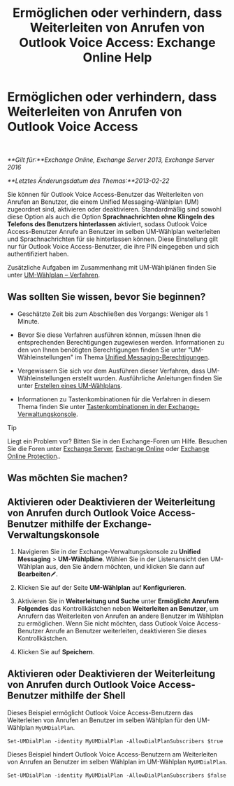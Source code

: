 ﻿---
title: 'Ermöglichen oder verhindern, dass Weiterleiten von Anrufen von Outlook Voice Access: Exchange Online Help'
TOCTitle: Ermöglichen oder verhindern, dass Weiterleiten von Anrufen von Outlook Voice Access
ms:assetid: b80c57f1-394c-4608-8ad3-52a3e6d697db
ms:mtpsurl: https://technet.microsoft.com/de-de/library/Ee423554(v=EXCHG.150)
ms:contentKeyID: 52062772
ms.date: 05/23/2018
mtps_version: v=EXCHG.150
ms.translationtype: MT
---

# Ermöglichen oder verhindern, dass Weiterleiten von Anrufen von Outlook Voice Access

 

_**Gilt für:**Exchange Online, Exchange Server 2013, Exchange Server 2016_

_**Letztes Änderungsdatum des Themas:**2013-02-22_

Sie können für Outlook Voice Access-Benutzer das Weiterleiten von Anrufen an Benutzer, die einem Unified Messaging-Wählplan (UM) zugeordnet sind, aktivieren oder deaktivieren. Standardmäßig sind sowohl diese Option als auch die Option **Sprachnachrichten ohne Klingeln des Telefons des Benutzers hinterlassen** aktiviert, sodass Outlook Voice Access-Benutzer Anrufe an Benutzer im selben UM-Wählplan weiterleiten und Sprachnachrichten für sie hinterlassen können. Diese Einstellung gilt nur für Outlook Voice Access-Benutzer, die ihre PIN eingegeben und sich authentifiziert haben.

Zusätzliche Aufgaben im Zusammenhang mit UM-Wählplänen finden Sie unter [UM-Wählplan – Verfahren](um-dial-plan-procedures-exchange-2013-help.md).

## Was sollten Sie wissen, bevor Sie beginnen?

  - Geschätzte Zeit bis zum Abschließen des Vorgangs: Weniger als 1 Minute.

  - Bevor Sie diese Verfahren ausführen können, müssen Ihnen die entsprechenden Berechtigungen zugewiesen werden. Informationen zu den von Ihnen benötigten Berechtigungen finden Sie unter "UM-Wähleinstellungen" im Thema [Unified Messaging-Berechtigungen](unified-messaging-permissions-exchange-2013-help.md).

  - Vergewissern Sie sich vor dem Ausführen dieser Verfahren, dass UM-Wähleinstellungen erstellt wurden. Ausführliche Anleitungen finden Sie unter [Erstellen eines UM-Wählplans](create-a-um-dial-plan-exchange-2013-help.md).

  - Informationen zu Tastenkombinationen für die Verfahren in diesem Thema finden Sie unter [Tastenkombinationen in der Exchange-Verwaltungskonsole](keyboard-shortcuts-in-the-exchange-admin-center-exchange-online-protection-help.md).


> [!TIP]
> Liegt ein Problem vor? Bitten Sie in den Exchange-Foren um Hilfe. Besuchen Sie die Foren unter <A href="https://go.microsoft.com/fwlink/p/?linkid=60612">Exchange Server</A>, <A href="https://go.microsoft.com/fwlink/p/?linkid=267542">Exchange Online</A> oder <A href="https://go.microsoft.com/fwlink/p/?linkid=285351">Exchange Online Protection</A>..



## Was möchten Sie machen?

## Aktivieren oder Deaktivieren der Weiterleitung von Anrufen durch Outlook Voice Access-Benutzer mithilfe der Exchange-Verwaltungskonsole

1.  Navigieren Sie in der Exchange-Verwaltungskonsole zu **Unified Messaging** \> **UM-Wählpläne**. Wählen Sie in der Listenansicht den UM-Wählplan aus, den Sie ändern möchten, und klicken Sie dann auf **Bearbeiten**![Bearbeitungssymbol](images/Bb124582.6f53ccb2-1f13-4c02-bea0-30690e6ea71d(EXCHG.150).gif "Bearbeitungssymbol").

2.  Klicken Sie auf der Seite **UM-Wählplan** auf **Konfigurieren**.

3.  Aktivieren Sie in **Weiterleitung und Suche** unter **Ermöglicht Anrufern Folgendes** das Kontrollkästchen neben **Weiterleiten an Benutzer**, um Anrufern das Weiterleiten von Anrufen an andere Benutzer im Wählplan zu ermöglichen. Wenn Sie nicht möchten, dass Outlook Voice Access-Benutzer Anrufe an Benutzer weiterleiten, deaktivieren Sie dieses Kontrollkästchen.

4.  Klicken Sie auf **Speichern**.

## Aktivieren oder Deaktivieren der Weiterleitung von Anrufen durch Outlook Voice Access-Benutzer mithilfe der Shell

Dieses Beispiel ermöglicht Outlook Voice Access-Benutzern das Weiterleiten von Anrufen an Benutzer im selben Wählplan für den UM-Wählplan `MyUMDialPlan`.

    Set-UMDialPlan -identity MyUMDialPlan -AllowDialPlanSubscribers $true

Dieses Beispiel hindert Outlook Voice Access-Benutzern am Weiterleiten von Anrufen an Benutzer im selben Wählplan im UM-Wählplan `MyUMDialPlan`.

    Set-UMDialPlan -identity MyUMDialPlan -AllowDialPlanSubscribers $false

